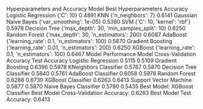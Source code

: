 Hyperparameters and Accuracy
Model	Best Hyperparameters	Accuracy
Logistic Regression	{'C': 10}	0.4891
KNN	{'n_neighbors': 7}	0.6141
Gaussian Naive Bayes	{'var_smoothing': 1e-05}	0.5380
SVM	{'C': 10, 'kernel': 'rbf'}	0.5978
Decision Tree	{'max_depth': 30, 'min_samples_split': 10}	0.6250
Random Forest	{'max_depth': 30, 'n_estimators': 200}	0.6087
AdaBoost	{'learning_rate': 0.1, 'n_estimators': 100}	0.5870
Gradient Boosting	{'learning_rate': 0.01, 'n_estimators': 200}	0.6250
XGBoost	{'learning_rate': 0.1, 'n_estimators': 100}	0.6467
Model Performance
Model	Cross-Validation Accuracy	Test Accuracy
Logistic Regression	0.5115	0.5109
Gradient Boosting	0.6396	0.5978
KNeighbors Classifier	0.5767	0.5870
Decision Tree Classifier	0.5840	0.5761
AdaBoost Classifier	0.6058	0.5978
Random Forest	0.6288	0.6739
XGBoost Classifier	0.6263	0.6413
Support Vector Machine	0.5877	0.5870
Naive Bayes Classifier	0.5780	0.5435
Best Model: XGBoost Classifier
Best Model Cross-Validation Accuracy: 0.6263
Best Model Test Accuracy: 0.6413
